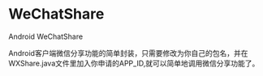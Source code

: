 ﻿WeChatShare
===========

Android WeChatShare

Android客户端微信分享功能的简单封装，只需要修改为你自己的包名，并在WXShare.java文件里加入你申请的APP_ID,就可以简单地调用微信分享功能了。
